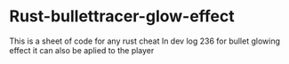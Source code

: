 # Rust-bullettracer-glow-effect
This is a sheet of code for any rust cheat In dev log 236 for bullet glowing effect  it can also be aplied to the player
